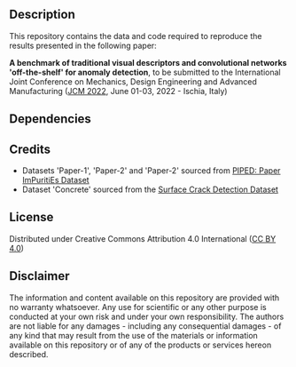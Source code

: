 ## Description
This repository contains the data and code required to reproduce the results presented in the following paper:

__A benchmark of traditional visual descriptors and convolutional networks 'off-the-shelf' for anomaly detection__, to be submitted to the International Joint Conference on Mechanics, Design Engineering and Advanced Manufacturing ([JCM 2022](https://www.associazioneadm.it/jcm2022/index.php), June 01-03, 2022 - Ischia, Italy)

## Dependencies

## Credits
- Datasets 'Paper-1', 'Paper-2' and 'Paper-2' sourced from [PIPED: Paper ImPuritiEs Dataset](https://github.com/bianconif/PIPED)
- Dataset 'Concrete' sourced from the [Surface Crack Detection Dataset](https://www.kaggle.com/arunrk7/surface-crack-detection)

## License
Distributed under Creative Commons Attribution 4.0 International ([CC BY 4.0](https://creativecommons.org/licenses/by/4.0/))

## Disclaimer
The information and content available on this repository are provided with no warranty whatsoever. Any use for scientific or any other purpose is conducted at your own risk and under your own responsibility. The authors are not liable for any damages - including any consequential damages - of any kind that may result from the use of the materials or information available on this repository or of any of the products or services hereon described.
